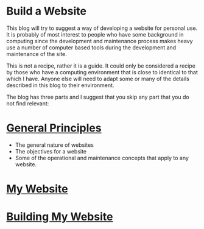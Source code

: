 # Build a Website
This blog will try to suggest a way of developing a website for personal use. It is probably of most interest to people who have some background in computing since the development and maintenance process  makes heavy use a number of computer based tools during the development and maintenance of the site.

This is not a recipe, rather it is a guide. It could only be considered a recipe by those who have a computing environment that is close to identical to that which I have. Anyone else will need to adapt some or many of the details described in this blog to their environment.

The blog has three parts and I suggest that you skip any part that you do not find relevant:
# [General Principles](./WebPrinciples)
* The general nature of websites
* The objectives for a website
* Some of the operational and maintenance concepts that apply to any website.
# [My Website](./WebsiteNature)
# [Building My Website](./WebsiteConstruction)
